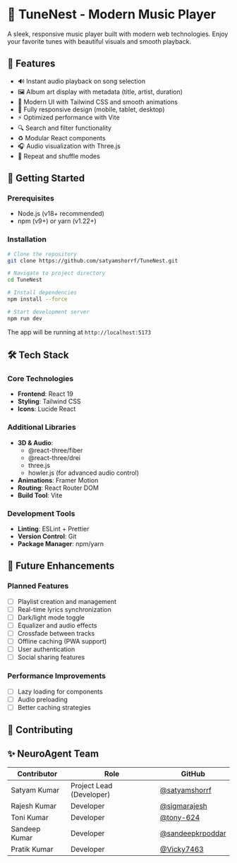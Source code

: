 # 🎵 TuneNest - Modern Music Player

A sleek, responsive music player built with modern web technologies. Enjoy your favorite tunes with beautiful visuals and smooth playback.



## 🌟 Features

- 🔊 Instant audio playback on song selection
- 🖼️ Album art display with metadata (title, artist, duration)
- 🎨 Modern UI with Tailwind CSS and smooth animations
- 📱 Fully responsive design (mobile, tablet, desktop)
- ⚡ Optimized performance with Vite
- 🔍 Search and filter functionality
- ♻️ Modular React components
- 🎧 Audio visualization with Three.js
- 🔄 Repeat and shuffle modes

## 🚀 Getting Started

### Prerequisites

- Node.js (v18+ recommended)
- npm (v9+) or yarn (v1.22+)

### Installation

```bash
# Clone the repository
git clone https://github.com/satyamshorrf/TuneNest.git

# Navigate to project directory
cd TuneNest

# Install dependencies
npm install --force

# Start development server
npm run dev
```
The app will be running at `http://localhost:5173`

## 🛠️ Tech Stack

### Core Technologies
- **Frontend**: React 19
- **Styling**: Tailwind CSS
- **Icons**: Lucide React

### Additional Libraries
- **3D & Audio**: 
  - @react-three/fiber
  - @react-three/drei
  - three.js
  - howler.js (for advanced audio control)
- **Animations**: Framer Motion
- **Routing**: React Router DOM
- **Build Tool**: Vite

### Development Tools
- **Linting**: ESLint + Prettier
- **Version Control**: Git
- **Package Manager**: npm/yarn



## 🧪 Future Enhancements

### Planned Features
- [ ] Playlist creation and management
- [ ] Real-time lyrics synchronization
- [ ] Dark/light mode toggle
- [ ] Equalizer and audio effects
- [ ] Crossfade between tracks
- [ ] Offline caching (PWA support)
- [ ] User authentication
- [ ] Social sharing features

### Performance Improvements
- [ ] Lazy loading for components
- [ ] Audio preloading
- [ ] Better caching strategies

## 🤝 Contributing

## ✨ NeuroAgent Team

| Contributor | Role | GitHub |
|-------------|------|--------|
| Satyam Kumar | Project Lead (Developer) | [@satyamshorrf](https://github.com/satyamshorrf) |
| Rajesh Kumar | Developer | [@sigmarajesh](https://github.com/sigmarajesh) |
| Toni Kumar | Developer | [@tony-624](https://github.com/tony-624) |
| Sandeep Kumar | Developer | [@sandeepkrpoddar](https://github.com/sandeepkrpoddar) |
| Pratik Kumar | Developer | [@Vicky7463](https://github.com/Vicky7463) |



